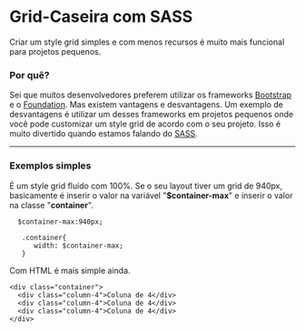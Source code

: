 # Grid-Caseira com SASS
 Criar um style grid simples e com menos recursos é muito mais funcional para projetos pequenos.
 
### Por quê?
 Sei que muitos desenvolvedores preferem utilizar os frameworks [Bootstrap](http://getbootstrap.com/) e o [Foundation](http://foundation.zurb.com/). Mas existem vantagens e desvantagens.
 Um exemplo de desvantagens é utilizar um desses frameworks em projetos pequenos onde você pode customizar um style grid de acordo com o seu projeto.
 Isso é muito divertido quando estamos falando do [SASS](http://sass-lang.com/).
 
 -----
### Exemplos simples
É um style grid fluído com 100%. Se o seu layout tiver um grid de 940px, basicamente é inserir o valor na variável "**$container-max**"
e inserir o valor na classe "**container**".
``` 
  $container-max:940px;

   .container{
      width: $container-max;
   }
```
Com HTML é mais simple ainda.
```
<div class="container">
  <div class="column-4">Coluna de 4</div>
  <div class="column-4">Coluna de 4</div>
  <div class="column-4">Coluna de 4</div>
</div>
```


